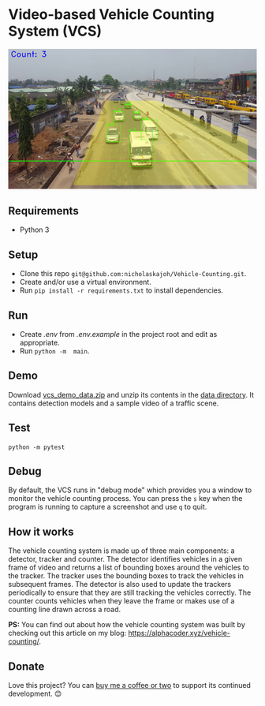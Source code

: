 # Video-based Vehicle Counting System (VCS)
![](vehicle_counting.png)

## Requirements
- Python 3

## Setup
- Clone this repo `git@github.com:nicholaskajoh/Vehicle-Counting.git`.
- Create and/or use a virtual environment.
- Run `pip install -r requirements.txt` to install dependencies.

## Run
- Create _.env_ from _.env.example_ in the project root and edit as appropriate.
- Run `python -m  main`.

## Demo
Download [vcs_demo_data.zip](https://drive.google.com/open?id=1sUeZ0aXemC5y7qU60jH8gd0r9ysBYdf5) and unzip its contents in the [data directory](/data). It contains detection models and a sample video of a traffic scene.

## Test
```
python -m pytest
```

## Debug
By default, the VCS runs in "debug mode" which provides you a window to monitor the vehicle counting process. You can press the `s` key when the program is running to capture a screenshot and use `q` to quit.

## How it works
The vehicle counting system is made up of three main components: a detector, tracker and counter. The detector identifies vehicles in a given frame of video and returns a list of bounding boxes around the vehicles to the tracker. The tracker uses the bounding boxes to track the vehicles in subsequent frames. The detector is also used to update the trackers periodically to ensure that they are still tracking the vehicles correctly. The counter counts vehicles when they leave the frame or makes use of a counting line drawn across a road.

__PS:__ You can find out about how the vehicle counting system was built by checking out this article on my blog: https://alphacoder.xyz/vehicle-counting/.

## Donate
Love this project? You can [buy me a coffee or two](http://buymeacoff.ee/nicholaskajoh) to support its continued development. 😊